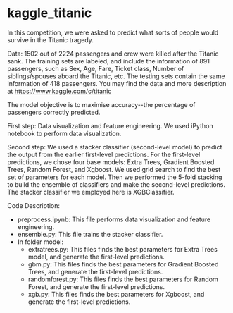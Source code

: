 # kaggle_titanic

In this competition, we were asked to predict what sorts of people would survive in the Titanic tragedy. 

Data: 1502 out of 2224 passengers and crew were killed after the Titanic sank. The training sets are labeled, and include the information of 891 passengers, such as Sex, Age, Fare, Ticket class, Number of siblings/spouses aboard the Titanic, etc. The testing sets contain the same information of 418 passengers. You may find the data and more description at https://www.kaggle.com/c/titanic

The model objective is to maximise accuracy--the percentage of passengers correctly predicted.

First step: Data visualization and feature engineering. We used iPython notebook to perform data visualization.

Second step:  We used a stacker classifier (second-level model) to predict the output from the earlier first-level predictions. For the first-level predictions, we chose four base models: Extra Trees, Gradient Boosted Trees, Random Forest, and Xgboost. We used grid search to find the best set of parameters for each model. Then we performed the 5-fold stacking to build the ensemble of classifiers and make the second-level predictions. The stacker classifier we employed here is XGBClassifier.

Code Description:

- preprocess.ipynb: This file performs data visualization and feature engineering.
- ensemble.py: This file trains the stacker classifier.
- In folder model:
  - extratrees.py: This files finds the best parameters for Extra Trees model, and generate the first-level predictions.
  - gbm.py: This files finds the best parameters for Gradient Boosted Trees, and generate the first-level predictions.
  - randomforest.py: This files finds the best parameters for Random Forest, and generate the first-level predictions.
  - xgb.py: This files finds the best parameters for Xgboost, and generate the first-level predictions.
  






